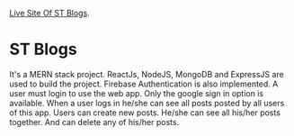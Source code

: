 

[Live Site Of ST Blogs](https://team-v-project.netlify.app/).


# ST Blogs
It's a MERN stack project. 
ReactJs, NodeJS,  MongoDB and ExpressJS are used to build the project.
Firebase Authentication is also implemented.
A user must login to use the web app.
Only the google sign in option is available.
When a user logs in he/she can see all posts posted by all users of this app.
Users can create new posts.
He/she can see all his/her posts together. And can delete any of his/her posts.

